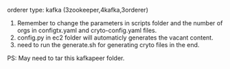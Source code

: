 orderer type: kafka (3zookeeper,4kafka,3orderer)

1. Remember to change the parameters in scripts folder and the number of orgs in configtx.yaml and cryto-config.yaml files.
2. config.py in ec2 folder will automaticly generates the vacant content.
3. need to run the generate.sh for generating cryto files in the end.

PS: May need to tar this kafkapeer folder.